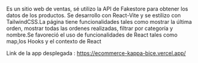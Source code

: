 Es un sitio web de ventas, sé utilizo la API de Fakestore para obtener los datos de los productos. Se
desarrollo con React-Vite y se estilizo con TailwindCSS.La página tiene funcionalidades tales como
mostrar la última orden, mostrar todas las ordenes realizadas, filtrar por categoría y nombre.Se
favoreció el uso de funcionalidades de React tales como map,los Hooks y el contexto de React

Link de la app desplegada : https://ecommerce-kappa-bice.vercel.app/
